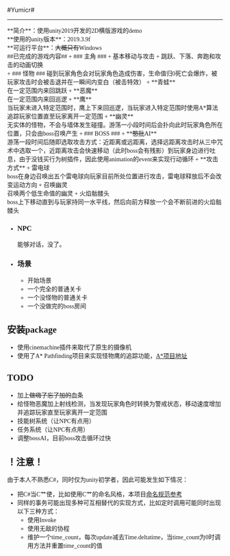 #Yumicr#
***
<font face="黑体">
**简介**：使用unity2019开发的2D横版游戏的demo<br/>
**使用的unity版本**：2019.3.9f<br/>
**可运行平台**：<del>大概只有</del>Windows
<br/>
##已完成的游戏内容##
+ ### 主角 ###
	+ 基本移动与攻击
	+ 跳跃、下落、奔跑和攻击的动画切换
	<br/>
+ ### 怪物 ###
碰到玩家角色会对玩家角色造成伤害，生命值归0死亡会爆炸，被玩家攻击时会被击退并在一瞬间内变白（被击特效）
	+ **青蛙**
	<br/>在一定范围内来回跳跃
	+ **恶魔**
	<br/>在一定范围内来回巡逻
	+ **鹰**
	<br/>当玩家未进入特定范围时，鹰上下来回巡逻，当玩家进入特定范围时使用A*算法追踪玩家位置直至玩家离开一定范围
	+ **幽灵**
	<br/>无实体的怪物，不会与墙体发生碰撞。游荡一小段时间后会扑向此时玩家角色所在位置，只会由boss召唤产生
+ ### BOSS ###
	+ **<del>憨批</del>AI** 
	<br/>游荡一段时间后随即选取攻击方式：近距离或远距离，选择远距离攻击时从三中咒术中选取一个，近距离攻击会快速移动（此时boss会有残影）到玩家身边进行吐息，由于没钱买行为树插件，因此使用animation的event来实现行动循环
	+ **攻击方式**
		+ 雷电球
		<br/> boss在身边召唤出五个雷电球向玩家目前所处位置进行攻击，雷电球释放后不会改变运动方向
		+ 召唤幽灵
		<br/> 召唤两个低生命值的幽灵
		+ 火焰骷髅头
		<br/> boss上下移动直到与玩家持同一水平线，然后向前方释放一个会不断前进的火焰骷髅头

+ ### NPC ###
	能够对话，没了。	
+ ### 场景 ###
	+ 开始场景
	+ 一个完全的普通关卡
	+ 一个没怪物的普通关卡
	+ 一个没做完的boss房间
## 安装package ##
+ 使用cinemachine插件来取代了原生的摄像机
+ 使用了A* Pathfinding项目来实现怪物鹰的追踪功能，[A*项目地址](https://arongranberg.com/astar/)

## TODO  ##
+ 加上<del>做嗨了忘了加的</del>血条
+ 给怪物恶魔加上射线检测，当发现玩家角色时转换为警戒状态，移动速度增加并追踪玩家直至玩家离开一定范围
+ 技能树系统（让NPC有点用）
+ 任务系统（让NPC有点用）
+ 调整bossAI，目前boss攻击循环过快

## ！注意！ ##
由于本人不熟悉C#，同时仅为unity初学者，因此可能发生如下情况：


+ 把C#当C艹使，比如使用C艹的命名风格，本项目[命名规范参考](https://zh-google-styleguide.readthedocs.io/en/latest/google-cpp-styleguide/naming/)
+ 同样的事务可能出现多种可互相替代的实现方式，比如定时调用可能同时出现以下三种方式：
	+ 使用Invoke
	+ 使用无敌的协程
	+ 维护一个time_count，每次update减去Time.deltatime，当time_count为0时调用方法并重置time_count的值
